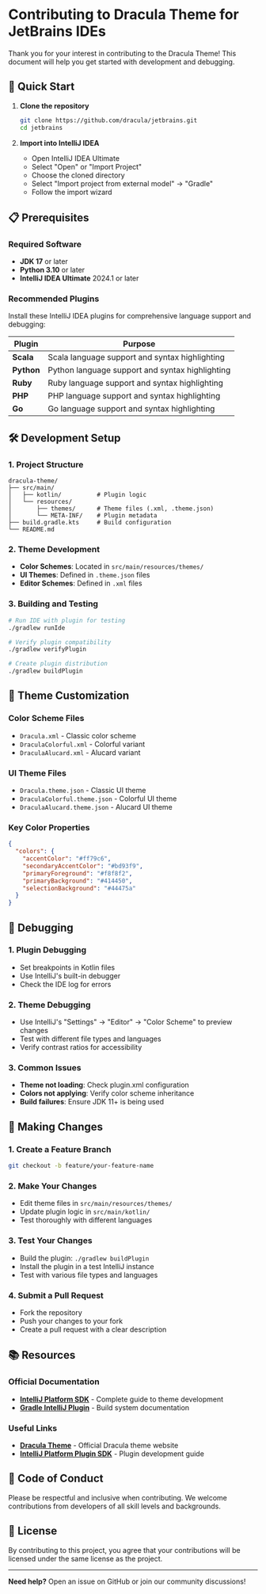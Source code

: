 # Contributing to Dracula Theme for JetBrains IDEs

Thank you for your interest in contributing to the Dracula Theme! This document will help you get started with development and debugging.

## 🚀 Quick Start

1. **Clone the repository**

   ```bash
   git clone https://github.com/dracula/jetbrains.git
   cd jetbrains
   ```

2. **Import into IntelliJ IDEA**
   - Open IntelliJ IDEA Ultimate
   - Select "Open" or "Import Project"
   - Choose the cloned directory
   - Select "Import project from external model" → "Gradle"
   - Follow the import wizard

## 📋 Prerequisites

### Required Software

- **JDK 17** or later
- **Python 3.10** or later
- **IntelliJ IDEA Ultimate** 2024.1 or later

### Recommended Plugins

Install these IntelliJ IDEA plugins for comprehensive language support and debugging:

| Plugin     | Purpose                                         |
| ---------- | ----------------------------------------------- |
| **Scala**  | Scala language support and syntax highlighting  |
| **Python** | Python language support and syntax highlighting |
| **Ruby**   | Ruby language support and syntax highlighting   |
| **PHP**    | PHP language support and syntax highlighting    |
| **Go**     | Go language support and syntax highlighting     |

## 🛠️ Development Setup

### 1. Project Structure

```
dracula-theme/
├── src/main/
│   ├── kotlin/          # Plugin logic
│   └── resources/
│       ├── themes/      # Theme files (.xml, .theme.json)
│       └── META-INF/    # Plugin metadata
├── build.gradle.kts     # Build configuration
└── README.md
```

### 2. Theme Development

- **Color Schemes**: Located in `src/main/resources/themes/`
- **UI Themes**: Defined in `.theme.json` files
- **Editor Schemes**: Defined in `.xml` files

### 3. Building and Testing

```bash
# Run IDE with plugin for testing
./gradlew runIde

# Verify plugin compatibility
./gradlew verifyPlugin

# Create plugin distribution
./gradlew buildPlugin
```

## 🎨 Theme Customization

### Color Scheme Files

- `Dracula.xml` - Classic color scheme
- `DraculaColorful.xml` - Colorful variant
- `DraculaAlucard.xml` - Alucard variant

### UI Theme Files

- `Dracula.theme.json` - Classic UI theme
- `DraculaColorful.theme.json` - Colorful UI theme
- `DraculaAlucard.theme.json` - Alucard UI theme

### Key Color Properties

```json
{
  "colors": {
    "accentColor": "#ff79c6",
    "secondaryAccentColor": "#bd93f9",
    "primaryForeground": "#f8f8f2",
    "primaryBackground": "#414450",
    "selectionBackground": "#44475a"
  }
}
```

## 🐛 Debugging

### 1. Plugin Debugging

- Set breakpoints in Kotlin files
- Use IntelliJ's built-in debugger
- Check the IDE log for errors

### 2. Theme Debugging

- Use IntelliJ's "Settings" → "Editor" → "Color Scheme" to preview changes
- Test with different file types and languages
- Verify contrast ratios for accessibility

### 3. Common Issues

- **Theme not loading**: Check plugin.xml configuration
- **Colors not applying**: Verify color scheme inheritance
- **Build failures**: Ensure JDK 11+ is being used

## 📝 Making Changes

### 1. Create a Feature Branch

```bash
git checkout -b feature/your-feature-name
```

### 2. Make Your Changes

- Edit theme files in `src/main/resources/themes/`
- Update plugin logic in `src/main/kotlin/`
- Test thoroughly with different languages

### 3. Test Your Changes

- Build the plugin: `./gradlew buildPlugin`
- Install the plugin in a test IntelliJ instance
- Test with various file types and languages

### 4. Submit a Pull Request

- Fork the repository
- Push your changes to your fork
- Create a pull request with a clear description

## 📚 Resources

### Official Documentation

- **[IntelliJ Platform SDK](https://www.jetbrains.org/intellij/sdk/docs/reference_guide/ui_themes/themes_intro.html)** - Complete guide to theme development
- **[Gradle IntelliJ Plugin](https://github.com/JetBrains/gradle-intellij-plugin)** - Build system documentation

### Useful Links

- **[Dracula Theme](https://draculatheme.com/)** - Official Dracula theme website
- **[IntelliJ Platform Plugin SDK](https://plugins.jetbrains.com/docs/intellij/welcome.html)** - Plugin development guide

## 🤝 Code of Conduct

Please be respectful and inclusive when contributing. We welcome contributions from developers of all skill levels and backgrounds.

## 📄 License

By contributing to this project, you agree that your contributions will be licensed under the same license as the project.

---

**Need help?** Open an issue on GitHub or join our community discussions!
